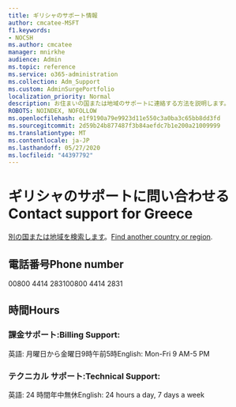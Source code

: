 ```yaml
---
title: ギリシャのサポート情報
author: cmcatee-MSFT
f1.keywords:
- NOCSH
ms.author: cmcatee
manager: mnirkhe
audience: Admin
ms.topic: reference
ms.service: o365-administration
ms.collection: Adm_Support
ms.custom: AdminSurgePortfolio
localization_priority: Normal
description: お住まいの国または地域のサポートに連絡する方法を説明します。
ROBOTS: NOINDEX, NOFOLLOW
ms.openlocfilehash: e1f9190a79e9923d11e550c3a0ba3c65bb8dd3fd
ms.sourcegitcommit: 2d59b24b877487f3b84aefdc7b1e200a21009999
ms.translationtype: MT
ms.contentlocale: ja-JP
ms.lasthandoff: 05/27/2020
ms.locfileid: "44397792"
---
```

# <a name="contact-support-for-greece"></a><span data-ttu-id="8af1f-103">ギリシャのサポートに問い合わせる</span><span class="sxs-lookup"><span data-stu-id="8af1f-103">Contact support for Greece</span></span>

<span data-ttu-id="8af1f-104">[別の国または地域を検索します](../contact-support-for-business-products.md)。</span><span class="sxs-lookup"><span data-stu-id="8af1f-104">[Find another country or region](../contact-support-for-business-products.md).</span></span>

## <a name="phone-number"></a><span data-ttu-id="8af1f-105">電話番号</span><span class="sxs-lookup"><span data-stu-id="8af1f-105">Phone number</span></span>
<span data-ttu-id="8af1f-106">00800 4414 2831</span><span class="sxs-lookup"><span data-stu-id="8af1f-106">00800 4414 2831</span></span>

## <a name="hours"></a><span data-ttu-id="8af1f-107">時間</span><span class="sxs-lookup"><span data-stu-id="8af1f-107">Hours</span></span>
### <a name="billing-support"></a><span data-ttu-id="8af1f-108">課金サポート:</span><span class="sxs-lookup"><span data-stu-id="8af1f-108">Billing Support:</span></span>

<span data-ttu-id="8af1f-109">英語: 月曜日から金曜日9時午前5時</span><span class="sxs-lookup"><span data-stu-id="8af1f-109">English: Mon-Fri 9 AM-5 PM</span></span>

### <a name="technical-support"></a><span data-ttu-id="8af1f-110">テクニカル サポート:</span><span class="sxs-lookup"><span data-stu-id="8af1f-110">Technical Support:</span></span>

<span data-ttu-id="8af1f-111">英語: 24 時間年中無休</span><span class="sxs-lookup"><span data-stu-id="8af1f-111">English: 24 hours a day, 7 days a week</span></span>
